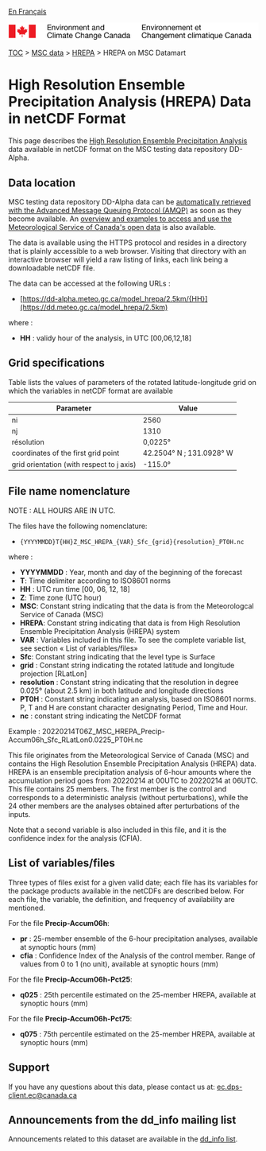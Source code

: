 [En Français](readme_hrepa-datamart_fr.md)

![ECCC logo](../../img_eccc-logo.png)

[TOC](../../readme_fr.md) > [MSC data](../readme_fr.md) > [HREPA](readme_hrepa_fr.md) > HREPA on MSC Datamart

# High Resolution Ensemble Precipitation Analysis (HREPA) Data in netCDF Format

This page describes the [High Resolution Ensemble Precipitation Analysis](./readme_hrepa-datamart_en.md) data available in netCDF format on the MSC testing data repository DD-Alpha.


## Data location

MSC testing data repository DD-Alpha data can be [automatically retrieved with the Advanced Message Queuing Protocol (AMQP)](../../msc-datamart/amqp_en.md) as soon as they become available. An [overview and examples to access and use the Meteorological Service of Canada's open data](../../usage/readme_en.md) is also available.

The data is available using the HTTPS protocol and resides in a directory that is plainly accessible to a web browser. Visiting that directory with an interactive browser will yield a raw listing of links, each link being a downloadable netCDF file.

The data can be accessed at the following URLs :

* [https://dd-alpha.meteo.gc.ca/model_hrepa/2.5km/{HH}](https://dd.meteo.gc.ca/model_hrepa/2.5km)

where :
* __HH__ : validy hour of the analysis, in UTC [00,06,12,18]

## Grid specifications

Table lists the values of parameters of the rotated latitude-longitude grid on which the variables in netCDF format are available

| Parameter | Value |
| ------ | ------ |
| ni | 2560 |
| nj | 1310 | 
| résolution        | 0,0225°                  |
| coordinates of the first grid point | 42.2504° N ; 131.0928° W | 
| grid orientation (with respect to j axis) | -115.0° |

## File name nomenclature 

NOTE : ALL HOURS ARE IN UTC.

The files have the following nomenclature:
* `{YYYYMMDD}T{HH}Z_MSC_HREPA_{VAR}_Sfc_{grid}{resolution}_PT0H.nc`

where : 

* __YYYYMMDD__ : Year, month and day of the beginning of the forecast
* __T__: Time delimiter according to ISO8601 norms
* __HH__ : UTC run time [00, 06, 12, 18]
* __Z__: Time zone (UTC hour)
* __MSC__: Constant string indicating that the data is from the Meteorologcal Service of Canada (MSC)
* __HREPA__: Constant string indicating that data is from High Resolution Ensemble Precipitation Analysis (HREPA) system
* __VAR__ : Variables included in this file. To see the complete variable list, see section « List of variables/files»
* __Sfc__: Constant string indicating that the level type is Surface
* __grid__ : Constant string indicating the rotated latitude and longitude projection [RLatLon]
* __resolution__ : Constant string indicating that the resolution in degree 0.025° (about 2.5 km) in both latitude and longitude directions
* __PT0H__ : Constant string indicating an analysis, based on ISO8601 norms. P, T and H are constant character designating Period, Time and Hour.
* __nc__ : constant string indicating the NetCDF format

Example :
20220214T06Z_MSC_HREPA_Precip-Accum06h_Sfc_RLatLon0.0225_PT0H.nc

This file originates from the Meteorological Service of Canada (MSC) and contains the High Resolution Ensemble Precipitation Analysis (HREPA) data. HREPA is an ensemble precipitation analysis of 6-hour amounts where the accumulation period goes from 20220214 at 00UTC to 20220214 at 06UTC. This file contains 25 members. The first member is the control and corresponds to a deterministic analysis (without perturbations), while the 24 other members are the analyses obtained after perturbations of the inputs.

Note that a second variable is also included in this file, and it is the confidence index for the analysis (CFIA).

## List of variables/files

Three types of files exist for a given valid date; each file has its variables for the package products available in the netCDFs are described below. For each file, the variable, the definition, and frequency of availability are mentioned.

For the file **Precip-Accum06h**:
* __pr__ : 25-member ensemble of the 6-hour precipitation analyses, available at synoptic hours (mm)
* __cfia__ : Confidence Index of the Analysis of the control member. Range of values from 0 to 1 (no unit), available at synoptic hours (mm)

For the file  **Precip-Accum06h-Pct25**:
* __q025__ : 25th percentile estimated on the 25-member HREPA, available at synoptic hours (mm)

For the file  **Precip-Accum06h-Pct75**:
* __q075__ : 75th percentile estimated on the 25-member HREPA, available at synoptic hours (mm)

## Support

If you have any questions about this data, please contact us at: [ec.dps-client.ec@canada.ca](mailto:ec.dps-client.ec@canada.ca)

## Announcements from the dd_info mailing list 

Announcements related to this dataset are available in the [dd_info list](https://lists.ec.gc.ca/cgi-bin/mailman/listinfo/dd_info).





























